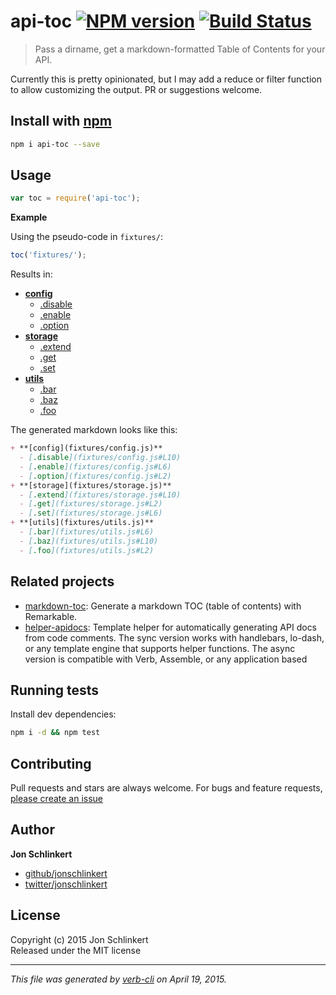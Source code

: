 # api-toc [![NPM version](https://badge.fury.io/js/api-toc.svg)](http://badge.fury.io/js/api-toc)  [![Build Status](https://travis-ci.org/jonschlinkert/api-toc.svg)](https://travis-ci.org/jonschlinkert/api-toc) 

> Pass a dirname, get a markdown-formatted Table of Contents for your API.

Currently this is pretty opinionated, but I may add a reduce or filter function to allow customizing the output. PR or suggestions welcome.

## Install with [npm](npmjs.org)

```bash
npm i api-toc --save
```

## Usage

```js
var toc = require('api-toc');
```

**Example**

Using the pseudo-code in `fixtures/`:

```js
toc('fixtures/');
```

Results in:

+ **[config](fixtures/config.js)**
  - [.disable](fixtures/config.js#L10)
  - [.enable](fixtures/config.js#L6)
  - [.option](fixtures/config.js#L2)
+ **[storage](fixtures/storage.js)**
  - [.extend](fixtures/storage.js#L10)
  - [.get](fixtures/storage.js#L2)
  - [.set](fixtures/storage.js#L6)
+ **[utils](fixtures/utils.js)**
  - [.bar](fixtures/utils.js#L6)
  - [.baz](fixtures/utils.js#L10)
  - [.foo](fixtures/utils.js#L2)


The generated markdown looks like this:

```markdown
+ **[config](fixtures/config.js)**
  - [.disable](fixtures/config.js#L10)
  - [.enable](fixtures/config.js#L6)
  - [.option](fixtures/config.js#L2)
+ **[storage](fixtures/storage.js)**
  - [.extend](fixtures/storage.js#L10)
  - [.get](fixtures/storage.js#L2)
  - [.set](fixtures/storage.js#L6)
+ **[utils](fixtures/utils.js)**
  - [.bar](fixtures/utils.js#L6)
  - [.baz](fixtures/utils.js#L10)
  - [.foo](fixtures/utils.js#L2)
```


## Related projects
 * [markdown-toc](https://github.com/jonschlinkert/markdown-toc): Generate a markdown TOC (table of contents) with Remarkable.
 * [helper-apidocs](https://github.com/jonschlinkert/helper-apidocs): Template helper for automatically generating API docs from code comments. The sync version works with handlebars, lo-dash, or any template engine that supports helper functions. The async version is compatible with Verb, Assemble, or any application based  

## Running tests
Install dev dependencies:

```bash
npm i -d && npm test
```

## Contributing
Pull requests and stars are always welcome. For bugs and feature requests, [please create an issue](https://github.com/jonschlinkert/api-toc/issues)

## Author

**Jon Schlinkert**

+ [github/jonschlinkert](https://github.com/jonschlinkert)
+ [twitter/jonschlinkert](http://twitter.com/jonschlinkert) 

## License
Copyright (c) 2015 Jon Schlinkert  
Released under the MIT license

***

_This file was generated by [verb-cli](https://github.com/assemble/verb-cli) on April 19, 2015._
